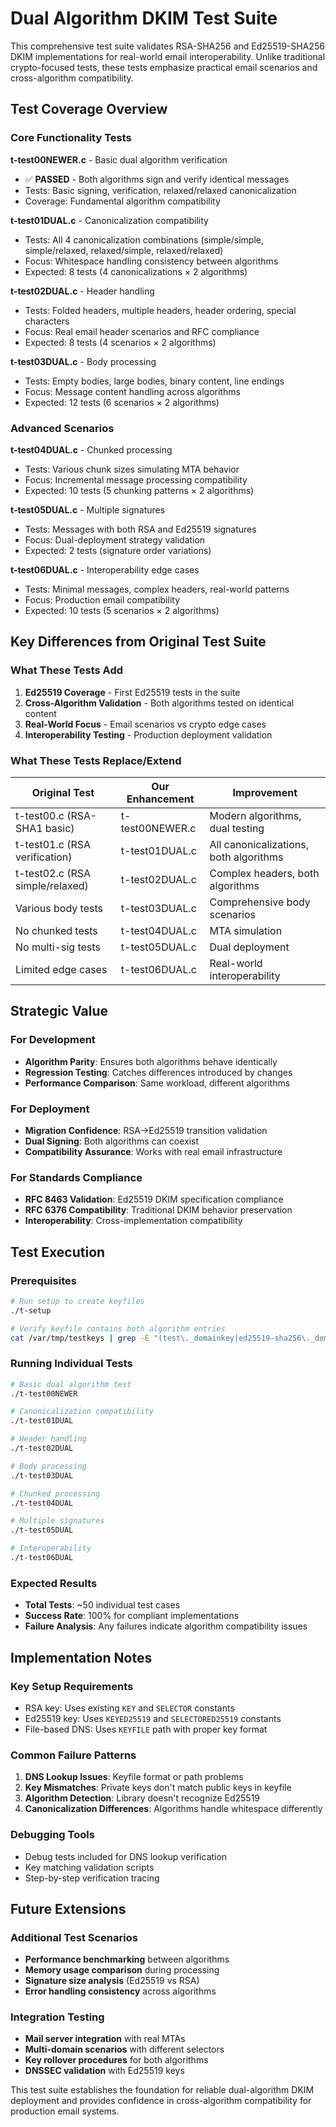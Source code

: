 # Dual Algorithm DKIM Test Suite

This comprehensive test suite validates RSA-SHA256 and Ed25519-SHA256 DKIM implementations for real-world email interoperability. Unlike traditional crypto-focused tests, these tests emphasize practical email scenarios and cross-algorithm compatibility.

## Test Coverage Overview

### Core Functionality Tests

**t-test00NEWER.c** - Basic dual algorithm verification
- ✅ **PASSED** - Both algorithms sign and verify identical messages
- Tests: Basic signing, verification, relaxed/relaxed canonicalization
- Coverage: Fundamental algorithm compatibility

**t-test01DUAL.c** - Canonicalization compatibility  
- Tests: All 4 canonicalization combinations (simple/simple, simple/relaxed, relaxed/simple, relaxed/relaxed)
- Focus: Whitespace handling consistency between algorithms
- Expected: 8 tests (4 canonicalizations × 2 algorithms)

**t-test02DUAL.c** - Header handling
- Tests: Folded headers, multiple headers, header ordering, special characters
- Focus: Real email header scenarios and RFC compliance
- Expected: 8 tests (4 scenarios × 2 algorithms)

**t-test03DUAL.c** - Body processing
- Tests: Empty bodies, large bodies, binary content, line endings
- Focus: Message content handling across algorithms
- Expected: 12 tests (6 scenarios × 2 algorithms)

### Advanced Scenarios

**t-test04DUAL.c** - Chunked processing
- Tests: Various chunk sizes simulating MTA behavior
- Focus: Incremental message processing compatibility
- Expected: 10 tests (5 chunking patterns × 2 algorithms)

**t-test05DUAL.c** - Multiple signatures
- Tests: Messages with both RSA and Ed25519 signatures
- Focus: Dual-deployment strategy validation
- Expected: 2 tests (signature order variations)

**t-test06DUAL.c** - Interoperability edge cases
- Tests: Minimal messages, complex headers, real-world patterns
- Focus: Production email compatibility
- Expected: 10 tests (5 scenarios × 2 algorithms)

## Key Differences from Original Test Suite

### What These Tests Add

1. **Ed25519 Coverage** - First Ed25519 tests in the suite
2. **Cross-Algorithm Validation** - Both algorithms tested on identical content
3. **Real-World Focus** - Email scenarios vs crypto edge cases
4. **Interoperability Testing** - Production deployment validation

### What These Tests Replace/Extend

| Original Test | Our Enhancement | Improvement |
|---------------|-----------------|-------------|
| t-test00.c (RSA-SHA1 basic) | t-test00NEWER.c | Modern algorithms, dual testing |
| t-test01.c (RSA verification) | t-test01DUAL.c | All canonicalizations, both algorithms |
| t-test02.c (RSA simple/relaxed) | t-test02DUAL.c | Complex headers, both algorithms |
| Various body tests | t-test03DUAL.c | Comprehensive body scenarios |
| No chunked tests | t-test04DUAL.c | MTA simulation |
| No multi-sig tests | t-test05DUAL.c | Dual deployment |
| Limited edge cases | t-test06DUAL.c | Real-world interoperability |

## Strategic Value

### For Development
- **Algorithm Parity**: Ensures both algorithms behave identically
- **Regression Testing**: Catches differences introduced by changes
- **Performance Comparison**: Same workload, different algorithms

### For Deployment
- **Migration Confidence**: RSA→Ed25519 transition validation
- **Dual Signing**: Both algorithms can coexist
- **Compatibility Assurance**: Works with real email infrastructure

### For Standards Compliance
- **RFC 8463 Validation**: Ed25519 DKIM specification compliance
- **RFC 6376 Compatibility**: Traditional DKIM behavior preservation
- **Interoperability**: Cross-implementation compatibility

## Test Execution

### Prerequisites
```bash
# Run setup to create keyfiles
./t-setup

# Verify keyfile contains both algorithm entries
cat /var/tmp/testkeys | grep -E "(test\._domainkey|ed25519-sha256\._domainkey)"
```

### Running Individual Tests
```bash
# Basic dual algorithm test
./t-test00NEWER

# Canonicalization compatibility
./t-test01DUAL

# Header handling
./t-test02DUAL

# Body processing  
./t-test03DUAL

# Chunked processing
./t-test04DUAL

# Multiple signatures
./t-test05DUAL

# Interoperability
./t-test06DUAL
```

### Expected Results
- **Total Tests**: ~50 individual test cases
- **Success Rate**: 100% for compliant implementations
- **Failure Analysis**: Any failures indicate algorithm compatibility issues

## Implementation Notes

### Key Setup Requirements
- RSA key: Uses existing `KEY` and `SELECTOR` constants
- Ed25519 key: Uses `KEYED25519` and `SELECTORED25519` constants
- File-based DNS: Uses `KEYFILE` path with proper key format

### Common Failure Patterns
1. **DNS Lookup Issues**: Keyfile format or path problems
2. **Key Mismatches**: Private keys don't match public keys in keyfile
3. **Algorithm Detection**: Library doesn't recognize Ed25519
4. **Canonicalization Differences**: Algorithms handle whitespace differently

### Debugging Tools
- Debug tests included for DNS lookup verification
- Key matching validation scripts
- Step-by-step verification tracing

## Future Extensions

### Additional Test Scenarios
- **Performance benchmarking** between algorithms
- **Memory usage comparison** during processing
- **Signature size analysis** (Ed25519 vs RSA)
- **Error handling consistency** across algorithms

### Integration Testing
- **Mail server integration** with real MTAs
- **Multi-domain scenarios** with different selectors
- **Key rollover procedures** for both algorithms
- **DNSSEC validation** with Ed25519 keys

This test suite establishes the foundation for reliable dual-algorithm DKIM deployment and provides confidence in cross-algorithm compatibility for production email systems.